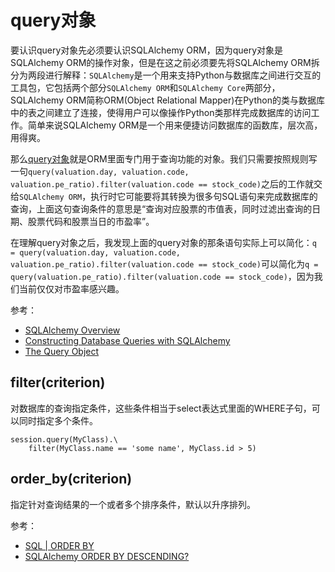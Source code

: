 # query对象

要认识query对象先必须要认识SQLAlchemy ORM，因为query对象是SQLAlchemy ORM的操作对象，但是在这之前必须要先将SQLAlchemy ORM拆分为两段进行解释：`SQLAlchemy`是一个用来支持Python与数据库之间进行交互的工具包，它包括两个部分`SQLAlchemy ORM`和`SQLAlchemy Core`两部分，SQLAlchemy ORM简称ORM(Object Relational Mapper)在Python的类与数据库中的表之间建立了连接，使得用户可以像操作Python类那样完成数据库的访问工作。简单来说SQLAlchemy ORM是一个用来便捷访问数据库的函数库，层次高，用得爽。

那么[query对象](https://docs.sqlalchemy.org/en/13/orm/query.html#sqlalchemy.orm.query.Query)就是ORM里面专门用于查询功能的对象。我们只需要按照规则写一句`query(valuation.day, valuation.code, valuation.pe_ratio).filter(valuation.code == stock_code)`之后的工作就交给`SQLAlchemy ORM`，执行时它可能要将其转换为很多句SQL语句来完成数据库的查询，上面这句查询条件的意思是“查询对应股票的市值表，同时过滤出查询的日期、股票代码和股票当日的市盈率”。

在理解query对象之后，我发现上面的query对象的那条语句实际上可以简化：`q = query(valuation.day, valuation.code, valuation.pe_ratio).filter(valuation.code == stock_code)`可以简化为`q = query(valuation.pe_ratio).filter(valuation.code == stock_code)`，因为我们当前仅仅对市盈率感兴趣。

参考：

- [SQLAlchemy Overview](https://docs.sqlalchemy.org/en/13/intro.html)
- [Constructing Database Queries with SQLAlchemy](https://hackersandslackers.com/database-queries-sqlalchemy-orm/)
- [The Query Object](https://docs.sqlalchemy.org/en/13/orm/query.html#the-query-object)

## filter(criterion)

对数据库的查询指定条件，这些条件相当于select表达式里面的WHERE子句，可以同时指定多个条件。

```
session.query(MyClass).\
    filter(MyClass.name == 'some name', MyClass.id > 5)
```

## order_by(criterion)

指定针对查询结果的一个或者多个排序条件，默认以升序排列。

参考：

- [SQL | ORDER BY](https://www.geeksforgeeks.org/sql-order-by/)
- [SQLAlchemy ORDER BY DESCENDING?](https://stackoverflow.com/questions/4186062/sqlalchemy-order-by-descending)
